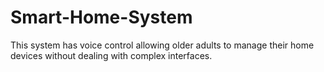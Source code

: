 # Smart-Home-System
This system has voice control allowing older adults to manage their home devices without dealing with complex interfaces.
